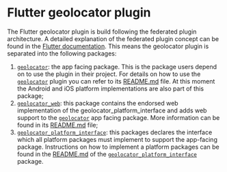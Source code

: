# Flutter geolocator plugin

The Flutter geolocator plugin is build following the federated plugin architecture. A detailed explanation of the federated plugin concept can be found in the [Flutter documentation](https://flutter.dev/docs/development/packages-and-plugins/developing-packages#federated-plugins). This means the geolocator plugin is separated into the following packages:

1. [`geolocator`][1]: the app facing package. This is the package users depend on to use the plugin in their project. For details on how to use the [`geolocator`][1] plugin you can refer to its [README.md][2] file. At this moment the Android and iOS platform implementations are also part of this package;
2. [`geolocator_web`][3]: this package contains the endorsed web implementation of the geolocator_platform_interface and adds web support to the [`geolocator`][1] app facing package. More information can be found in its [README.md][4] file;
3. [`geolocator_platform_interface`][5]: this packages declares the interface which all platform packages must implement to support the app-facing package. Instructions on how to implement a platform packages can be found in the [README.md][6] of the [`geolocator_platform_interface`][5] package.

[1]: ./geolocator
[2]: ./geolocator/README.md
[3]: ./geolocator_web
[4]: ./geolocator_web/README.md
[5]: ./geolocator_platform_interface
[6]: ./geolocator_platform_interface/README.md
